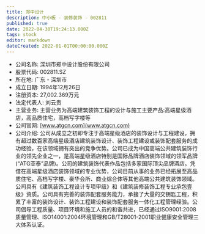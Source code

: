 ```yaml
---
title: 郑中设计
description: 中小板 - 装修装饰 - 002811
published: true
date: 2022-04-30T19:24:13.000Z
tags: stock
editor: markdown
dateCreated: 2022-01-01T00:00:00.000Z
---
```


- 公司名称: 深圳市郑中设计股份有限公司
- 股票代码: 002811.SZ
- 所在地: 广东 - 深圳市
- 成立日期: 1994年12月26日
- 注册资本: 27,002.369万元
- 法定代表人: 刘云贵
- 主营业务: 主营业务为高端建筑装饰工程的设计与施工主要产品:高端星级酒店，高品质住宅，高档写字楼等
- 公司官网: [www.atgcn.com](www.atgcn.com)
- 公司介绍: 公司从成立之初即专注于高端星级酒店的装饰设计与工程建设，拥有超过数百家高端星级酒店建筑装饰设计、装饰工程建设或装饰配套服务的成功经验，在该领域拥有突出的竞争优势。公司已成为中国高端公共建筑装饰行业的领先企业之一，是高端星级酒店特别是国际品牌酒店装饰领域的领军品牌(“ATG亚泰”品牌)。公司的建筑装饰代表作品包括多家国际顶尖品牌酒店。凭借在高端星级酒店装饰领域的专业优势，公司目前从事的业务已经拓展至高品质住宅、高档写字楼、豪华会所、商业综合体等其他高端公共建筑装饰领域。公司具有《建筑装饰工程设计专项甲级》和《建筑装修装饰工程专业承包壹级》资质。公司具有完善的装饰配套服务能力，承接了大量的交钥匙工程，积累了丰富的装饰设计、装饰工程建设和装饰配套服务一体化工程管理经验。公司倡导工程质量、项目环境和施工人员的和谐共进，已经通过ISO9001:2008质量管理、ISO14001:2004环境管理和GB/T28001-2001职业健康安全管理三大体系认证。


